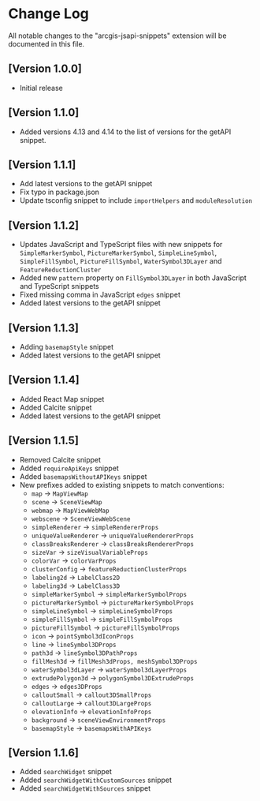 # Change Log

All notable changes to the "arcgis-jsapi-snippets" extension will be documented in this file.

## [Version 1.0.0]

- Initial release

## [Version 1.1.0]

- Added versions 4.13 and 4.14 to the list of versions for the getAPI snippet.

## [Version 1.1.1]

- Add latest versions to the getAPI snippet
- Fix typo in package.json
- Update tsconfig snippet to include ```importHelpers``` and ```moduleResolution```

## [Version 1.1.2]

- Updates JavaScript and TypeScript files with new snippets for `SimpleMarkerSymbol`, `PictureMarkerSymbol`, `SimpleLineSymbol`, `SimpleFillSymbol`, `PictureFillSymbol`, `WaterSymbol3DLayer` and `FeatureReductionCluster`
- Added new `pattern` property on `FillSymbol3DLayer` in both JavaScript and TypeScript snippets
- Fixed missing comma in JavaScript `edges` snippet
- Added latest versions to the getAPI snippet

## [Version 1.1.3]

- Adding `basemapStyle` snippet
- Added latest versions to the getAPI snippet

## [Version 1.1.4]

- Added React Map snippet
- Added Calcite snippet 
- Added latest versions to the getAPI snippet

## [Version 1.1.5]

- Removed Calcite snippet
- Added `requireApiKeys` snippet
- Added `basemapsWithoutAPIKeys` snippet
- New prefixes added to existing snippets to match conventions:
  - `map` -> `MapViewMap`
  - `scene` -> `SceneViewMap`
  - `webmap` -> `MapViewWebMap`
  - `webscene` -> `SceneViewWebScene`
  - `simpleRenderer` -> `simpleRendererProps`
  - `uniqueValueRenderer` -> `uniqueValueRendererProps`
  - `classBreaksRenderer` -> `classBreaksRendererProps`
  - `sizeVar` -> `sizeVisualVariableProps`
  - `colorVar` -> `colorVarProps`
  - `clusterConfig` -> `featureReductionClusterProps`
  - `labeling2d` -> `LabelClass2D`
  - `labeling3d` -> `LabelClass3D`
  - `simpleMarkerSymbol` -> `simpleMarkerSymbolProps`
  - `pictureMarkerSymbol` -> `pictureMarkerSymbolProps`
  - `simpleLineSymbol` -> `simpleLineSymbolProps`
  - `simpleFillSymbol` -> `simpleFillSymbolProps`
  - `pictureFillSymbol` -> `pictureFillSymbolProps`
  - `icon` -> `pointSymbol3dIconProps`
  - `line` -> `lineSymbol3DProps`
  - `path3d` -> `lineSymbol3DPathProps`
  - `fillMesh3d` -> `fillMesh3dProps, meshSymbol3DProps`
  - `waterSymbol3dLayer` -> `waterSymbol3dLayerProps`
  - `extrudePolygon3d` -> `polygonSymbol3DExtrudeProps`
  - `edges` -> `edges3DProps`
  - `calloutSmall` -> `callout3DSmallProps`
  - `calloutLarge` -> `callout3DLargeProps`
  - `elevationInfo` -> `elevationInfoProps`
  - `background` -> `sceneViewEnvironmentProps`
  - `basemapStyle` -> `basemapsWithAPIKeys`

## [Version 1.1.6]

- Added `searchWidget` snippet
- Added `searchWidgetWithCustomSources` snippet
- Added `searchWidgetWithSources` snippet